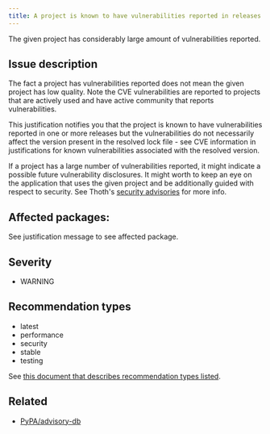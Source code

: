 ```yaml
---
title: A project is known to have vulnerabilities reported in releases
---
```


The given project has considerably large amount of vulnerabilities reported.

## Issue description

The fact a project has vulnerabilities reported does not mean the given project
has low quality. Note the CVE vulnerabilities are reported to projects that
are actively used and have active community that reports vulnerabilities.

This justification notifies you that the project is known to have
vulnerabilities reported in one or more releases but the vulnerabilities do not
necessarily affect the version present in the resolved lock file - see CVE
information in justifications for known vulnerabilities associated with the
resolved version.

If a project has a large number of vulnerabilities reported, it might
indicate a possible future vulnerability disclosures. It might worth to keep an
eye on the application that uses the given project and be additionally guided
with respect to security. See Thoth's [security
advisories](http://thoth-station.ninja/recommendation-types) for more info.

## Affected packages:

See justification message to see affected package.

## Severity

 * WARNING

## Recommendation types

 * latest
 * performance
 * security
 * stable
 * testing

See [this document that describes recommendation types
listed](http://thoth-station.ninja/recommendation-types).

## Related

 * [PyPA/advisory-db][1]

[1]: https://github.com/pypa/advisory-db
